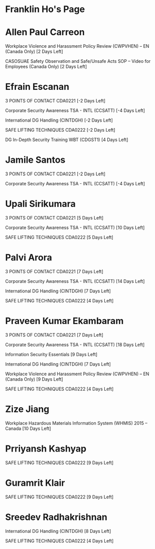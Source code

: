 # Franklin Ho's Page




# Allen Paul Carreon


Workplace Violence and Harassment Policy Review (CWPVHEN) – EN (Canada Only) [2 Days Left]

CASOSUAE Safety Observation and Safe/Unsafe Acts SOP – Video for Employees (Canada Only) [2 Days Left]



# Efrain Escanan


3 POINTS OF CONTACT CDA0221 [-2 Days Left]

Corporate Security Awareness TSA - INTL (CCSATT) [-4 Days Left]

International DG Handling (CINTDGH) [-2 Days Left]

SAFE LIFTING TECHNIQUES CDA0222 [-2 Days Left]

DG In-Depth Security Training WBT (CDGST1) [4 Days Left]



# Jamile Santos


3 POINTS OF CONTACT CDA0221 [-2 Days Left]

Corporate Security Awareness TSA - INTL (CCSATT) [-4 Days Left]



# Upali Sirikumara


3 POINTS OF CONTACT CDA0221 [5 Days Left]

Corporate Security Awareness TSA - INTL (CCSATT) [10 Days Left]

SAFE LIFTING TECHNIQUES CDA0222 [5 Days Left]



# Palvi Arora


3 POINTS OF CONTACT CDA0221 [7 Days Left]

Corporate Security Awareness TSA - INTL (CCSATT) [14 Days Left]

International DG Handling (CINTDGH) [7 Days Left]

SAFE LIFTING TECHNIQUES CDA0222 [4 Days Left]



# Praveen Kumar Ekambaram


3 POINTS OF CONTACT CDA0221 [7 Days Left]

Corporate Security Awareness TSA - INTL (CCSATT) [18 Days Left]

Information Security Essentials [9 Days Left]

International DG Handling (CINTDGH) [7 Days Left]

Workplace Violence and Harassment Policy Review (CWPVHEN) – EN (Canada Only) [9 Days Left]

SAFE LIFTING TECHNIQUES CDA0222 [4 Days Left]



# Zize Jiang


Workplace Hazardous Materials Information System (WHMIS) 2015 – Canada [10 Days Left]



# Prriyansh Kashyap


SAFE LIFTING TECHNIQUES CDA0222 [9 Days Left]



# Guramrit Klair


SAFE LIFTING TECHNIQUES CDA0222 [9 Days Left]



# Sreedev Radhakrishnan


International DG Handling (CINTDGH) [8 Days Left]

SAFE LIFTING TECHNIQUES CDA0222 [4 Days Left]




